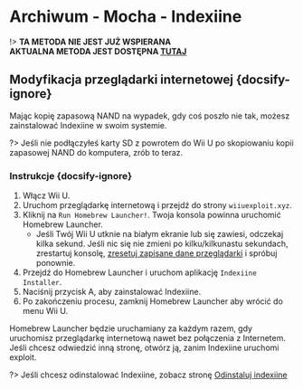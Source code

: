 # Archiwum - Mocha - Indexiine

!> **TA METODA NIE JEST JUŻ WSPIERANA**  
**AKTUALNA METODA JEST DOSTĘPNA [TUTAJ](../../../introduction)**

## Modyfikacja przeglądarki internetowej {docsify-ignore}

Mając kopię zapasową NAND na wypadek, gdy coś poszło nie tak, możesz zainstalować Indexiine w swoim systemie.

?> Jeśli nie podłączyłeś karty SD z powrotem do Wii U po skopiowaniu kopii zapasowej NAND do komputera, zrób to teraz.


### Instrukcje {docsify-ignore}

1. Włącz Wii U.
1. Uruchom przeglądarkę internetową i przejdź do strony `wiiuexploit.xyz`.
1. Kliknij na `Run Homebrew Launcher!`. Twoja konsola powinna uruchomić Homebrew Launcher.
    - Jeśli Twój Wii U utknie na białym ekranie lub się zawiesi, odczekaj kilka sekund. Jeśli nic się nie zmieni po kilku/kilkunastu sekundach, zrestartuj konsolę, [zresetuj zapisane dane przeglądarki](https://en-americas-support.nintendo.com/app/answers/detail/a_id/1507/~/how-to-delete-the-internet-browser-history) i spróbuj ponownie.
1. Przejdź do Homebrew Launcher i uruchom aplikację `Indexiine Installer`.
1. Naciśnij przycisk A, aby zainstalować Indexiine.
1. Po zakończeniu procesu, zamknij Homebrew Launcher aby wrócić do menu Wii U.

Homebrew Launcher będzie uruchamiany za każdym razem, gdy uruchomisz przeglądarkę internetową nawet bez połączenia z Internetem. Jeśli chcesz odwiedzić inną stronę, otwórz ją, zanim Indexiine uruchomi exploit.

?> Jeśli chcesz odinstalować Indexiine, zobacz stronę [Odinstaluj indexiine](../../uninstall-indexiine)
